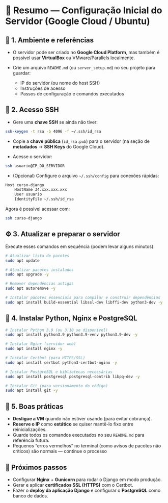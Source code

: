 # 🧠 Resumo — Configuração Inicial do Servidor (Google Cloud / Ubuntu)

## 🧩 1. Ambiente e referências

- O servidor pode ser criado no **Google Cloud Platform**, mas também é possível usar **VirtualBox** ou VMware/Parallels localmente.

- Crie um arquivo `README.md` (ou `server_setup.md`) no seu projeto para guardar:
  
    - IP do servidor (ou nome do host SSH)
    - Instruções de acesso
    - Passos de configuração e comandos executados

## 🔐 2. Acesso SSH

- Gere uma **chave SSH** se ainda não tiver:

```bash 
ssh-keygen -t rsa -b 4096 -f ~/.ssh/id_rsa
```

- Copie a **chave pública** (`id_rsa.pub`) para o servidor (na seção de **metadados** → **SSH Keys** do Google Cloud).

- Acesse o servidor:

```bash 
ssh usuario@IP_DO_SERVIDOR
```

- (Opcional) Configure o arquivo `~/.ssh/config` para conexões rápidas:

```bash
Host curso-django
    HostName 34.xxx.xxx.xxx
    User usuario
    IdentityFile ~/.ssh/id_rsa
```

Agora é possível acessar com:

```bash 
ssh curso-django
```

## ⚙️ 3. Atualizar e preparar o servidor

Execute esses comandos em sequência (podem levar alguns minutos):

```bash 
# Atualizar lista de pacotes
sudo apt update

# Atualizar pacotes instalados
sudo apt upgrade -y

# Remover dependências antigas
sudo apt autoremove -y

# Instalar pacotes essenciais para compilar e construir dependências
sudo apt install build-essential libssl-dev libffi-dev python3-dev -y
```

## 🐍 4. Instalar Python, Nginx e PostgreSQL

```bash 
# Instalar Python 3.9 (ou 3.10 se disponível)
sudo apt install python3.9 python3.9-venv python3.9-dev -y

# Instalar Nginx (servidor web)
sudo apt install nginx -y

# Instalar Certbot (para HTTPS/SSL)
sudo apt install certbot python3-certbot-nginx -y

# Instalar PostgreSQL e bibliotecas necessárias
sudo apt install postgresql postgresql-contrib libpq-dev -y

# Instalar Git (para versionamento do código)
sudo apt install git -y
```

## 💾 5. Boas práticas

- **Desligue a VM** quando não estiver usando (para evitar cobrança).
- **Reserve o IP** como **estático** se quiser mantê-lo fixo entre reinicializações.
- Guarde todos os comandos executados no seu `README.md` para referência futura.
- Pequenos “erros vermelhos” no terminal (como avisos de pacotes não críticos) são normais — continue o processo
  
## 🧰 Próximos passos
- Configurar **Nginx** + **Gunicorn** para rodar o Django em modo produção.
- Gerar e aplicar **certificados SSL (HTTPS)** com o Certbot.
- Fazer o **deploy da aplicação Django** e configurar o **PostgreSQL** como banco de dados.